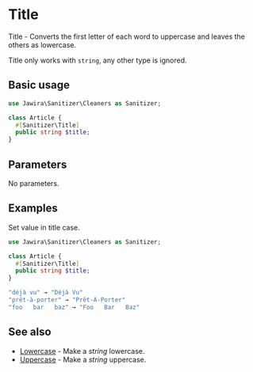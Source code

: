 # Title

Title - Converts the first letter of each word to uppercase and leaves the
others as lowercase.

Title only works with `string`, any other type is ignored.

## Basic usage

```php
use Jawira\Sanitizer\Cleaners as Sanitizer;

class Article {
  #[Sanitizer\Title]
  public string $title;
}
```

## Parameters

No parameters.

## Examples

Set value in title case.

```php
use Jawira\Sanitizer\Cleaners as Sanitizer;

class Article {
  #[Sanitizer\Title]
  public string $title;
}
```

```php
"déjà vu" → "Déjà Vu"
"prêt-à-porter" → "Prêt-À-Porter"
"foo   bar   baz" → "Foo   Bar   Baz"
```

## See also

* [Lowercase](Lowercase.md) - Make a _string_ lowercase.
* [Uppercase](Uppercase.md) - Make a _string_ uppercase.

